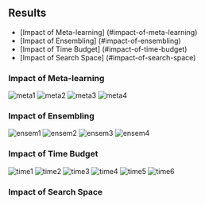 
## Results
* [Impact of Meta-learning] (#impact-of-meta-learning)
* [Impact of Ensembling] (#impact-of-ensembling)
* [Impact of Time Budget] (#impact-of-time-budget)
* [Impact of Search Space] (#impact-of-search-space)

### Impact of Meta-learning
![meta1](https://raw.githubusercontent.com/DataSystemsGroupUT/AutoMLMicroAnalysis/master/docs/data/006MetaLearningEffectAll10min.png)
![meta2](https://raw.githubusercontent.com/DataSystemsGroupUT/AutoMLMicroAnalysis/master/docs/data/007MetaLearningEffectAll30min.png)
![meta3](https://raw.githubusercontent.com/DataSystemsGroupUT/AutoMLMicroAnalysis/master/docs/data/008MetaLearningEffectAll60min.png)
![meta4](https://raw.githubusercontent.com/DataSystemsGroupUT/AutoMLMicroAnalysis/master/docs/data/009MetaLearningEffectAll4hours.png)


### Impact of Ensembling
![ensem1](https://raw.githubusercontent.com/DataSystemsGroupUT/AutoMLMicroAnalysis/master/docs/data/011EnsemblingEffectAll10min.png)
![ensem2](https://raw.githubusercontent.com/DataSystemsGroupUT/AutoMLMicroAnalysis/master/docs/data/012EnsemblingEffectAll30min.png)
![ensem3](https://raw.githubusercontent.com/DataSystemsGroupUT/AutoMLMicroAnalysis/master/docs/data/013EnsemblingEffectAll60min.png)
![ensem4](https://raw.githubusercontent.com/DataSystemsGroupUT/AutoMLMicroAnalysis/master/docs/data/014EnsemblingEffectAll4hours.png)

### Impact of Time Budget
![time1](https://raw.githubusercontent.com/DataSystemsGroupUT/AutoMLMicroAnalysis/master/docs/data/023TimeBudgetIncreasingEffectAutoSKlearn30-10.png)
![time2](https://raw.githubusercontent.com/DataSystemsGroupUT/AutoMLMicroAnalysis/master/docs/data/024TimeBudgetIncreasingEffectAutoSKlearn60-10.png)
![time3](https://raw.githubusercontent.com/DataSystemsGroupUT/AutoMLMicroAnalysis/master/docs/data/025TimeBudgetIncreasingEffectAutoSKlearn60-30.png)
![time4](https://raw.githubusercontent.com/DataSystemsGroupUT/AutoMLMicroAnalysis/master/docs/data/026TimeBudgetIncreasingEffectAutoSKlearn4-10.png)
![time5](https://raw.githubusercontent.com/DataSystemsGroupUT/AutoMLMicroAnalysis/master/docs/data/027TimeBudgetIncreasingEffectAutoSKlearn4-30.png)
![time6](https://raw.githubusercontent.com/DataSystemsGroupUT/AutoMLMicroAnalysis/master/docs/data/028TimeBudgetIncreasingEffectAutoSKlearn4-60.png)
### Impact of Search Space


